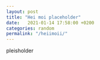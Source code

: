 ```yaml
---
layout: post
title: "Hei moi placeholder"
date:   2021-01-14 17:58:00 +0200
categories: random
permalink: "/heiimoii/"
---
```


pleisholder
